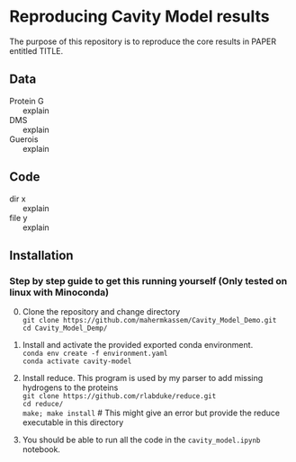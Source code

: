 # Reproducing Cavity Model results
The purpose of this repository is to reproduce the core results in PAPER entitled TITLE.

## Data
Protein G  
&nbsp;&nbsp;&nbsp;&nbsp;&nbsp; explain  
DMS  
&nbsp;&nbsp;&nbsp;&nbsp;&nbsp; explain  
Guerois  
&nbsp;&nbsp;&nbsp;&nbsp;&nbsp; explain  

## Code
dir x  
&nbsp;&nbsp;&nbsp;&nbsp;&nbsp; explain  
file y  
&nbsp;&nbsp;&nbsp;&nbsp;&nbsp; explain  

## Installation

### Step by step guide to get this running yourself (**Only tested on linux with Minoconda**)
0. Clone the repository and change directory  
`git clone https://github.com/mahermkassem/Cavity_Model_Demo.git`  
`cd Cavity_Model_Demp/`

1. Install and activate the provided exported conda environment.  
`conda env create -f environment.yaml`  
`conda activate cavity-model`

2. Install reduce. This program is used by my parser to add missing hydrogens to the proteins  
`git clone https://github.com/rlabduke/reduce.git`  
`cd reduce/`  
`make; make install` # This might give an error but provide the reduce executable in this directory

3. You should be able to run all the code in the `cavity_model.ipynb` notebook.

